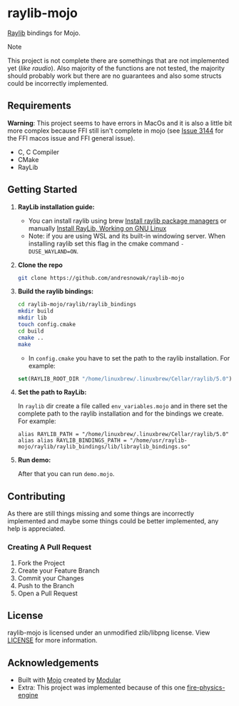 # raylib-mojo

[Raylib](https://github.com/raysan5/raylib) bindings for Mojo.

> [!NOTE]  
> This project is not complete there are somethings that are not implemented yet (_like raudio_). Also majority of the functions are not tested, the majority should probably work but there are no guarantees and also some structs could be incorrectly implemented.


## Requirements

**Warning**: This project seems to have errors in MacOs and it is also a little bit more complex because FFI still isn't complete in mojo (see [Issue 3144](https://github.com/modularml/mojo/issues/3144) for the FFI macos issue and FFI general issue).
- C, C Compiler
- CMake
- RayLib



## Getting Started

1. **RayLib installation guide:** 
    - You can install raylib using brew [Install raylib package managers](https://github.com/raysan5/raylib/issues/613) or manually [Install RayLib, Working on GNU Linux](https://github.com/raysan5/raylib/wiki/Working-on-GNU-Linux)
    - Note: if you are using WSL and its built-in windowing server. When installing raylib set this flag in the cmake command `-DUSE_WAYLAND=ON`.
2. **Clone the repo**
    ```sh
    git clone https://github.com/andresnowak/raylib-mojo
    ```
3. **Build the raylib bindings:**
    ```sh
    cd raylib-mojo/raylib/raylib_bindings
    mkdir build
    mkdir lib
    touch config.cmake
    cd build
    cmake ..
    make
    ```
    - In `config.cmake` you have to set the path to the raylib installation. For example:
    ```cmake
    set(RAYLIB_ROOT_DIR "/home/linuxbrew/.linuxbrew/Cellar/raylib/5.0")
    ```
4. **Set the path to RayLib:**

    In `raylib` dir create a file called `env_variables.mojo` and in there set the complete path to the raylib installation and for the bindings we create. For example:
    ```mojo
    alias RAYLIB_PATH = "/home/linuxbrew/.linuxbrew/Cellar/raylib/5.0"
    alias alias RAYLIB_BINDINGS_PATH = "/home/usr/raylib-mojo/raylib/raylib_bindings/lib/libraylib_bindings.so"
    ```

5. **Run demo:**

    After that you can run `demo.mojo`.

## Contributing
  
As there are still things missing and some things are incorrectly implemented and maybe some things could be better implemented, any help is appreciated.

### Creating A Pull Request

1. Fork the Project
2. Create your Feature Branch
3. Commit your Changes
4. Push to the Branch
5. Open a Pull Request

## License

raylib-mojo is licensed under an unmodified zlib/libpng license. View [LICENSE](https://github.com/andresnowak/raylib-mojo/blob/main/LICENSE.txt) for more information.


## Acknowledgements
- Built with [Mojo](https://github.com/modularml/mojo) created by [Modular](https://github.com/modularml)
- Extra: This project was implemented because of this one [fire-physics-engine](https://github.com/RyanLeber/fire-physics-engine)
